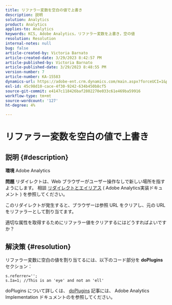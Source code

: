 ```yaml
---
title: リファラー変数を空白の値で上書き
description: 説明
solution: Analytics
product: Analytics
applies-to: Analytics
keywords: KCS, Adobe Analytics，リファラー変数を上書き，空の値
resolution: Resolution
internal-notes: null
bug: false
article-created-by: Victoria Barnato
article-created-date: 3/29/2023 8:42:57 PM
article-published-by: Victoria Barnato
article-published-date: 3/29/2023 8:48:55 PM
version-number: 7
article-number: KA-15583
dynamics-url: https://adobe-ent.crm.dynamics.com/main.aspx?forceUCI=1&pagetype=entityrecord&etn=knowledgearticle&id=60f6c843-72ce-ed11-b597-6045bd006268
exl-id: 45c98d10-cace-4f30-9242-634b450b8cf5
source-git-commit: e4147c118426baf2802270e033c61e469ba59916
workflow-type: tm+mt
source-wordcount: '127'
ht-degree: 4%

---
```


# リファラー変数を空白の値で上書き

## 説明 {#description}


<b>環境</b>
Adobe Analytics

<b>問題</b>
リダイレクトは、Web ブラウザーがユーザー操作なしで新しい場所を指すようにします。 相談 [リダイレクトとエイリアス](https://experienceleague.adobe.com/docs/analytics/technotes/redirects.html) ( Adobe Analytics実装ドキュメント ) を参照してください。

このリダイレクトが発生すると、ブラウザーは参照 URL をクリアし、元の URL をリファラーとして割り当てます。

適切な属性を取得するためにリファラー値をクリアするにはどうすればよいですか？


## 解決策 {#resolution}


リファラー変数に空白の値を割り当てるには、以下のコード部分を <b>doPlugins</b> セクション：


```
s.referrer='';
s.Ia=1; //This is an 'eye' and not an 'ell'
```


doPlugins について詳しくは、 [doPlugins](https://experienceleague.adobe.com/docs/analytics/implementation/vars/functions/doplugins.html) 記事には、 Adobe Analytics Implementation ドキュメントのを参照してください。
